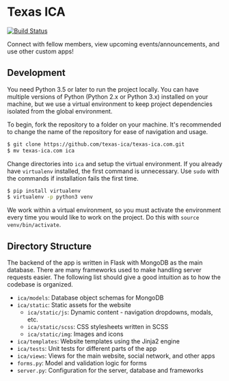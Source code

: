 # Texas ICA

[![Build Status](https://travis-ci.org/texas-ica/texas-ica.com.svg?branch=master)](https://travis-ci.org/texas-ica/texas-ica.com)

Connect with fellow members, view upcoming events/announcements, and use other custom apps!

## Development

You need Python 3.5 or later to run the project locally. You can have multiple versions of Python (Python 2.x or Python 3.x) installed on your machine, but we use a virtual environment to keep project dependencies isolated from the global environment.

To begin, fork the repository to a folder on your machine. It's recommended to change the name of the repository for ease of navigation and usage.

```sh
$ git clone https://github.com/texas-ica/texas-ica.com.git
$ mv texas-ica.com ica
```

Change directories into `ica` and setup the virtual environment. If you already have `virtualenv` installed, the first command is unnecessary. Use `sudo` with the commands if installation fails the first time.

```sh
$ pip install virtualenv
$ virtualenv -p python3 venv
```

We work within a virtual environment, so you must activate the environment every time you would like to work on the project. Do this with `source venv/bin/activate`.

## Directory Structure

The backend of the app is written in Flask with MongoDB as the main database. There are many frameworks used to make handling server requests easier. The following list should give a good intuition as to how the codebase is organized.

- `ica/models`: Database object schemas for MongoDB
- `ica/static`: Static assets for the website
    - `ica/static/js`: Dynamic content - navigation dropdowns, modals, etc.
    - `ica/static/scss`: CSS stylesheets written in SCSS
    - `ica/static/img`: Images and icons
- `ica/templates`: Website templates using the Jinja2 engine
- `ica/tests`: Unit tests for different parts of the app
- `ica/views`: Views for the main website, social network, and other apps
- `forms.py`: Model and validation logic for forms
- `server.py`: Configuration for the server, database and frameworks
